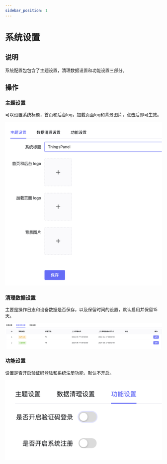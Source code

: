 ```yaml
---
sidebar_position: 1
---
```


# 系统设置

## 说明
系统配置包包含了主题设置，清理数据设置和功能设置三部分。


## 操作
### 主题设置
可以设置系统标题，首页和后台log，加载页面log和背景图片，点击后即可生效。

![descript](./images/image33.png)

### 清理数据设置

主要是操作日志和设备数据是否保存，以及保留时间的设置，默认启用并保留15天。

![descript](./images/image34.png)

### 功能设置

设置是否开启验证码登陆和系统注册功能，默认不开启。

![descript](./images/image35.png)

